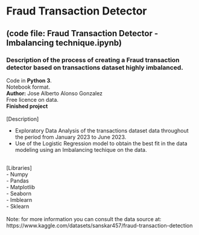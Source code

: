 # Fraud Transaction Detector
## (code file: Fraud Transaction Detector - Imbalancing technique.ipynb)
### Description of the process of creating a Fraud transaction detector based on transactions dataset highly imbalanced.<br>
Code in **Python 3**.<br>
Notebook format.<br>
**Author:** Jose Alberto Alonso Gonzalez <br>
Free licence on data.<br>
**Finished project**<br><br>
[Description]
- Exploratory Data Analysis of the transactions dataset data throughout the period from January 2023 to June 2023.<br>
- Use of the Logistic Regression model to obtain the best fit in the data modeling using an Imbalancing techique on the data.<br>
<br>
[Libraries]<br>
- Numpy<br>
- Pandas<br>
- Matplotlib<br>
- Seaborn<br>
- Imblearn<br>
- Sklearn<br>
<br>
Note: for more information you can consult the data source at: https://www.kaggle.com/datasets/sanskar457/fraud-transaction-detection
